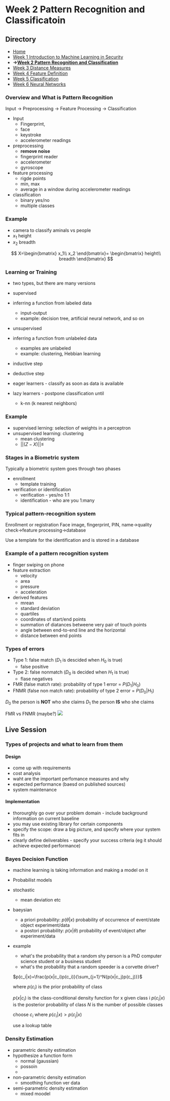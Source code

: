 # Week 2 Pattern Recognition and Classificatoin

## Directory
- [Home](/README.md#table-of-contents)
- [Week 1 Introduction to Machine Learning in Security](/week1/README.md#week-1-introduction-to-machine-learning-in-security)
- **&rarr;[Week 2 Pattern Recognition and Classification](/week2/README.md#week-2-pattern-recognition-and-classificatoin)**
- [Week 3 Distance Measures](/week3/README.md#week-3-distance-measures)
- [Week 4 Feature Definition](/week4/README.md#week-4-feature-definition)
- [Week 5 Classification](/week5/README.md#week-5-classification)
- [Week 6 Neural Networks](/week6/README.md#week-6-neural-networks)

### Overview and What is Pattern Recognition

Input &rarr; Preprocessing &rarr; Feature Processing &rarr; Classification

- Input
  - Fingerprint,
  - face
  - keystroke
  - accelerometer readings
- preprocessing
  - **remove noise**
  - fingerprint reader
  - accelerometer
  - gyroscope
- feature processing
  - rigde points
  - min, max
  - average in a window during accelerometer readings
- classification
  - binary yes/no
  - multiple classes

### Example

- camera to classify aminals vs people
- $x_1$ height
- $x_2$ breadth

$$
X=\begin{bmatrix}
x_1\\
x_2
\end{bmatrix}=
\begin{bmatrix}
height\\
breadth
\end{bmatrix}
$$

### Learning or Training
- two types, but there are many versions
- supervised
- inferring a function from labeled data
  - input-output
  - example: decision tree, artificial neural network, and so on
- unsupervised
- inferring a function from unlabeled data
  - examples are unlabeled
  - example: clustering, Hebbian learning

- inductive step
- deductive step

- eager learners - classify as soon as data is available
- lazy learners - postpone classification until 
  - k-nn (k nearest neighbors)

### Example

- supervised lerning: selection of weights in a perceptron
- unsupervised learning: clustering
  - mean clustering
  - $||(Z-X)||\leq$

### Stages in a Biometric system

Typically a biometric system goes through two phases
- enrollment
  - template training
- verification or identification
  - verification - yes/no 1:1
  - identification - who are you 1:many

### Typical pattern-recognition system 

Enrollment or registration
Face image, fingerprint, PIN, name&rarr;quality check&rarr;feature processing&rarr;database

Use a template for the identification and is stored in a database
### Example of a pattern recognition system

- finger swiping on phone
- feature extraction
  - velocity
  - area
  - pressure
  - acceleration
- derived features
  - mrean
  - standard deviation
  - quartiles
  - coordinates of start/end points
  - summation of diatances betweene very pair of touch points
  - angle between end-to-end line and the horizontal
  - distance between end points

### Types of errors
- Type 1: false match ($D_1$ is descided when $H_0$ is true)
  - false positive
- Type 2: false nonmatch ($D_0$ is decided when $H_1$ is true)
  - flase negatives
- FMR (false match rate): probability of type 1 error = $P(D_1|H_0)$
- FNMR (false non match rate): probability of type 2 error = $P(D_0|H_1)$

$D_0$ the person is **NOT** who she claims
$D_1$ the person **IS** who she claims

FMR vs FNMR (maybe?)
<img src='./images/FMR_FNRM.png'>

## Live Session


### Types of projects and what to learn from them
#### Design
- come up with requirements
- cost analysis
- waht are the important perfomance measures and why
- expected performance (baesd on published sources)
- system maintenance

#### Implementation
- thorourghly go over your problem domain - include background information on current baseline
- you may use existing library for certain components
- specify the scope: draw a big picture, and specify where your system fits in 
- clearly define deliverables - specify your success criteria (eg it should achieve expected performance)

### Bayes Decision Function
- machine learning is taking information and making a model on it
- Probabilist models

- stochastic 
  - mean deviation etc
- baeysian
  - a priori probability: $p(\theta{}|x)$ probability of occurrence of event/state object experiment/data
  - a postori probability: $p(x|\theta{})$ probability of event/object after experiment/data

- example 
  - what's the probability that a random shy person is a PhD computer science student or a business student
  - what's the probability that a random speeder is a corvette driver?

  $p(c_i|x)=\frac{p(x|c_i)p(c_i)}{\sum_{j=1}^N{p(x|c_j)p(c_j)}}$

  where $p(c_i)$ is the prior probability of class

  $p(x|c_i)$ is  the class-conditional density function for x given class i
  $p(c_i|x)$ is the posterior probability of class
  $N$ is the number of possible classes

  choose $c_i$ where $p(c_i|x)>p(c_j|x)$

  use a lookup table

### Density Estimation

- parametric density estimation
- hypothesize a function form 
  - normal (gaussian)
  - possoin
  - 
- non-parametric density estimation
  - smoothing function ver data
- semi-parametric density estimation
  - mixed moodel
